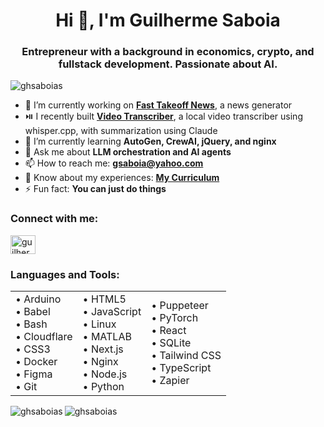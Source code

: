 <h1 align="center">Hi 👋, I'm Guilherme Saboia</h1>
<h3 align="center">Entrepreneur with a background in economics, crypto, and fullstack development. Passionate about AI.</h3>

<p align="left">
  <img src="https://komarev.com/ghpvc/?username=ghsaboias&label=Profile%20views&color=0e75b6&style=flat" alt="ghsaboias" />
</p>

- 🔭 I’m currently working on **[Fast Takeoff News](https://news.fasttakeoff.org)**, a news generator  
- ⏯️ I recently built **[Video Transcriber](https://github.com/ghsaboias/video-transcriber)**, a local video transcriber using whisper.cpp, with summarization using Claude  
- 🌱 I’m currently learning **AutoGen, CrewAI, jQuery, and nginx**  
- 💬 Ask me about **LLM orchestration and AI agents**  
- 📫 How to reach me: **gsaboia@yahoo.com**  
- 📄 Know about my experiences: **[My Curriculum](https://ghsaboias-curriculum.web.val.run/)**  
- ⚡ Fun fact: **You can just do things**

<h3 align="left">Connect with me:</h3>
<p align="left">
  <a href="https://linkedin.com/in/guilherme-saboia" target="blank">
    <img align="center" src="https://raw.githubusercontent.com/rahuldkjain/github-profile-readme-generator/master/src/images/icons/Social/linked-in-alt.svg" alt="guilherme-saboia" height="30" width="40" />
  </a>
</p>

<h3 align="left">Languages and Tools:</h3>
<p align="left">
  <table align="center">
    <tr>
      <td>
        • Arduino<br>
        • Babel<br>
        • Bash<br>
        • Cloudflare<br>
        • CSS3<br>
        • Docker<br>
        • Figma<br>
        • Git
      </td>
      <td>
        • HTML5<br>
        • JavaScript<br>
        • Linux<br>
        • MATLAB<br>
        • Next.js<br>
        • Nginx<br>
        • Node.js<br>
        • Python
      </td>
      <td>
        • Puppeteer<br>
        • PyTorch<br>
        • React<br>
        • SQLite<br>
        • Tailwind CSS<br>
        • TypeScript<br>
        • Zapier
      </td>
    </tr>
  </table>
</p>

<p>
  <img align="left" src="https://github-readme-stats.vercel.app/api/top-langs?username=ghsaboias&show_icons=true&locale=en&layout=compact" alt="ghsaboias" />
</p>

<p>
  <img align="center" src="https://github-readme-stats.vercel.app/api?username=ghsaboias&show_icons=true&locale=en" alt="ghsaboias" />
</p>
